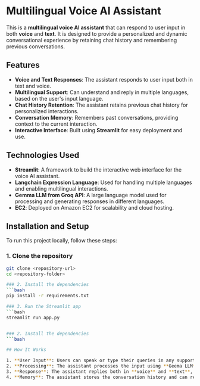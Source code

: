 # Multilingual Voice AI Assistant

This is a **multilingual voice AI assistant** that can respond to user input in both **voice** and **text**. It is designed to provide a personalized and dynamic conversational experience by retaining chat history and remembering previous conversations.

## Features
- **Voice and Text Responses**: The assistant responds to user input both in text and voice.
- **Multilingual Support**: Can understand and reply in multiple languages, based on the user's input language.
- **Chat History Retention**: The assistant retains previous chat history for personalized interactions.
- **Conversation Memory**: Remembers past conversations, providing context to the current interaction.
- **Interactive Interface**: Built using **Streamlit** for easy deployment and use.
  
## Technologies Used
- **Streamlit**: A framework to build the interactive web interface for the voice AI assistant.
- **Langchain Expression Language**: Used for handling multiple languages and enabling multilingual interactions.
- **Gemma LLM from Groq API**: A large language model used for processing and generating responses in different languages.
- **EC2**: Deployed on Amazon EC2 for scalability and cloud hosting.

## Installation and Setup

To run this project locally, follow these steps:

### 1. Clone the repository
```bash
git clone <repository-url>
cd <repository-folder>

### 2. Install the dependencies
```bash
pip install -r requirements.txt

### 3. Run the Streamlit app
```bash
streamlit run app.py


### 2. Install the dependencies
```bash

## How It Works

1. **User Input**: Users can speak or type their queries in any supported language.
2. **Processing**: The assistant processes the input using **Geema LLM** via the **Groq API** and generates an appropriate response.
3. **Response**: The assistant replies both in **voice** and **text**, allowing the user to engage through either medium.
4. **Memory**: The assistant stores the conversation history and can reference previous interactions for a more personalized experience.


